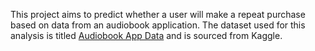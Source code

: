 This project aims to predict whether a user will make a repeat purchase based on data from an audiobook application. The dataset used for this analysis is titled [Audiobook App Data](https://www.kaggle.com/datasets/rutujab99/audiobookappdata) and is sourced from Kaggle.
